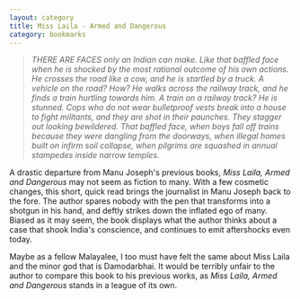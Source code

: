 ```yaml
---
layout: category
title: Miss Laila - Armed and Dangerous
category: bookmarks
---
```


> <em>THERE ARE FACES only an Indian can make. Like that baffled face when he is shocked by the most rational outcome of his own actions. He crosses the road like a cow, and he is startled by a truck. A vehicle on the road? How? He walks across the railway track, and he finds a train hurtling towards him. A train on a railway track? He is stunned. Cops who do not wear bulletproof vests break into a house to fight militants, and they are shot in their paunches. They stagger out looking bewildered. That baffled face, when boys fall off trains because they were dangling from the doorways, when illegal homes built on infirm soil collapse, when pilgrims are squashed in annual stampedes inside narrow temples.</em>


A drastic departure from Manu Joseph's previous books, <em>Miss Laila, Armed and Dangerous</em> may not seem as fiction to many. With a few cosmetic changes, this short, quick read brings the journalist in Manu Joseph back to the fore. The author spares nobody with the pen that transforms into a shotgun in his hand, and deftly strikes down the inflated ego of many. Biased as it may seem, the book displays what the author thinks about a case that shook India's conscience, and continues to emit aftershocks even today. 

Maybe as a fellow Malayalee, I too must have felt the same about Miss Laila and the minor god that is Damodarbhai. It would be terribly unfair to the author to compare this book to his previous works, as <em>Miss Laila, Armed and Dangerous</em> stands in a league of its own.